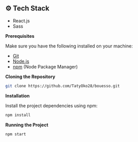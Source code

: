 ## <a name="tech-stack">⚙️ Tech Stack</a>


- React.js
- Sass

**Prerequisites**

Make sure you have the following installed on your machine:

- [Git](https://git-scm.com/)
- [Node.js](https://nodejs.org/en)
- [npm](https://www.npmjs.com/) (Node Package Manager)

**Cloning the Repository**

```bash
git clone https://github.com/TatyOko28/bouesso.git
```

**Installation**

Install the project dependencies using npm:

```bash
npm install
```

**Running the Project**

```bash
npm start
```